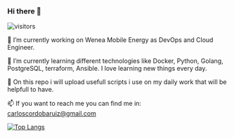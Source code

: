 ### Hi there 👋
![visitors](https://visitor-badge.glitch.me/badge?page_id=CarlosCordoba96.CarlosCordoba96)

 🔭 I’m currently working on Wenea Mobile Energy as DevOps and Cloud Engineer.

🌱 I’m currently learning different technologies like Docker, Python, Golang,
PostgreSQL, terraform, Ansible. I love learning new things every day.

🤔 On this repo i will upload usefull scripts i use on my daily work that will be
helpfull to have.

📫 If you want to reach me you can find me in: carloscordobaruiz@gmail.com

[![Top Langs](https://github-readme-stats.vercel.app/api/top-langs/?username=CarlosCordoba96&exclude_repo=github-readme-stats,anuraghazra.github.io)](https://github.com/anuraghazra/github-readme-stats)

<!--
**CarlosCordoba96/CarlosCordoba96** is a ✨ _special_ ✨ repository because its `README.md` (this file) appears on your GitHub profile.

Here are some ideas to get you started:

- 🔭 I’m currently working on ...
- 🌱 I’m currently learning ...
- 👯 I’m looking to collaborate on ...
- 🤔 I’m looking for help with ...
- 💬 Ask me about ...
- 📫 How to reach me: ...
- 😄 Pronouns: ...
- ⚡ Fun fact: ...
-->
